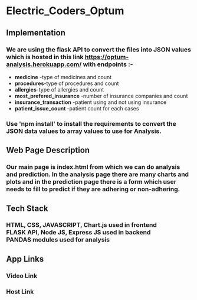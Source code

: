 # Electric_Coders_Optum
## Implementation 
### We are using the flask API to convert the files into JSON values which is hosted in this link https://optum-analysis.herokuapp.com/ with endpoints :-               
<ul>
  <li><b>medicine</b> -type of medicines and count</li><li><b>procedures</b>-type of procedures and count</li><li><b>allergies</b>-type of allergies and count</li><li><b>most_prefered_insurance </b>-number of insurance companies and count</li><li><b>insurance_transaction</b> -patient using and not using insurance</li><li><b>patient_issue_count </b> -patient count for each cases</li></ul>

### Use 'npm install' to install the requirements to convert the JSON data values to array values to use for Analysis.  
## Web Page Description 
### Our main page is index.html from which we can do analysis and prediction. In the analysis page there are many charts and plots and in the prediction page there is a form which user needs to fill to predict if they are adhering or non-adhering.
## Tech Stack 
### **HTML**, **CSS**, **JAVASCRIPT**, **Chart.js** used in frontend<br>**FLASK API**, **Node JS**, **Express JS** used in backend<br>**PANDAS** modules used for analysis

## App Links
### Video Link
### Host Link
